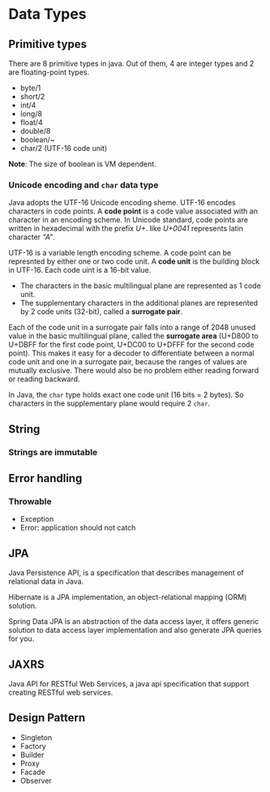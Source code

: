 # Data Types
## Primitive types

There are 8 primitive types in java. Out of them, 4 are integer types and 2 are floating-point types.

- byte/1                    
- short/2                    
- int/4                    
- long/8                    
- float/4                    
- double/8                    
- boolean/~                     
- char/2  (UTF-16 code unit)

**Note**: The size of boolean is VM dependent.

### Unicode encoding and `char` data type
Java adopts the UTF-16 Unicode encoding sheme. UTF-16 encodes characters in code points. A **code point** is a code value associated with an character in an encoding scheme. In Unicode standard, code points are written in hexadecimal with the prefix *U+*. like *U+0041* represents latin character *"A"*.

UTF-16 is a variable length encoding scheme. A code point can be represnted by either one or two code unit. A **code unit** is the building block in UTF-16. Each code uint is a 16-bit value. 
- The characters in the basic multilingual plane are represented as 1 code unit. 
- The supplementary characters in the additional planes are represented by 2 code units (32-bit), called a **surrogate pair**.

Each of the code unit in a surrogate pair falls into a range of 2048 unused value in the basic multilingual plane, called the **surrogate area** (U+D800 to U+DBFF for the first code point, U+DC00 to U+DFFF for the second code point). This makes it easy for a decoder to differentiate between a normal code unit and one in a surrogate pair, because the ranges of values are mutually exclusive. There would also be no problem either reading forward or reading backward.

In Java, the `char` type holds exact one code unit (16 bits = 2 bytes). So characters in the supplementary plane would require 2 `char`.

## String
### Strings are immutable

## Error handling
### Throwable
- Exception
- Error: application should not catch

## JPA
Java Persistence API, is a specification that describes management of relational data in Java.

Hibernate is a JPA implementation, an object-relational mapping (ORM) solution.

Spring Data JPA is an abstraction of the data access layer, it offers generic solution to data access layer implementation and also generate JPA queries for you.

## JAXRS
Java API for RESTful Web Services, a java api specification that  support creating RESTful web services.


## Design Pattern
- Singleton
- Factory
- Builder
- Proxy
- Facade
- Observer
